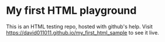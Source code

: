 # **My first HTML playground**

This is an HTML testing repo, hosted with github's help.
Visit https://david011011.github.io/my_first_html_sample to see it live.
